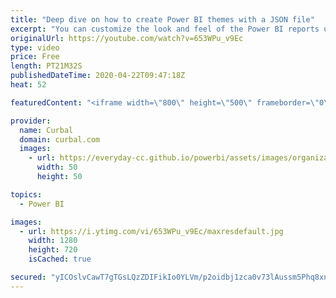 ```yaml
---
title: "Deep dive on how to create Power BI themes with a JSON file"
excerpt: "You can customize the look and feel of the Power BI reports using the formatting pane for each specific visual or you can speed up the process by using a JSON file.  This feature (the JSON file) has been available for quite a while but on the September 2017 update of Power BI Desktop, they allow us to"
originalUrl: https://youtube.com/watch?v=653WPu_v9Ec
type: video
price: Free
length: PT21M32S
publishedDateTime: 2020-04-22T09:47:18Z
heat: 52

featuredContent: "<iframe width=\"800\" height=\"500\" frameborder=\"0\" src=\"https://www.youtube.com/embed/653WPu_v9Ec\" allow=\"accelerometer; autoplay; encrypted-media; gyroscope; picture-in-picture\" allowfullscreen></iframe>"

provider:
  name: Curbal
  domain: curbal.com
  images:
    - url: https://everyday-cc.github.io/powerbi/assets/images/organizations/curbal.com-50x50.jpg
      width: 50
      height: 50

topics:
  - Power BI

images:
  - url: https://i.ytimg.com/vi/653WPu_v9Ec/maxresdefault.jpg
    width: 1280
    height: 720
    isCached: true

secured: "yICOslvCawT7gTGsLQzZDIFikIo0YLVm/p2oidbj1zca0v73lAussm5Phq8xnX83nBAhP3h3RUErvXaoL9KpvFeeVrFBZaP0MmBsvsp22jnx2ZhrSQj+hc669pSc7IknnhEdlJwHRBu1Q9JAPLHxMJueufss5F8o/OI7gk7Ry3+acumVSSjunEDw1MuSjMbsbMyG+M47k8EXQpCdFev+l2XIzzTi3+dSVHaOmPNywHPTOt0Fkvg5VpQiXGiNdoYJ8m1AUx1jgp3ynakJoFHAdTUVlmJO10XtN6e+dqGr1zMc0lIcNY6XfubYbWvkDBXuRJgBYOXHQjDAzaze+oUA/bMP5+YHThuu9hxr+6meaduMu20p9AsQJvL0UB6vkURNn1N31sSXpRe5eQQxNlTCOMvFANcSb+sTHE1m7oPo9/k=;ca/29ENeqDCjt5jbJBPKgA=="
---
```


